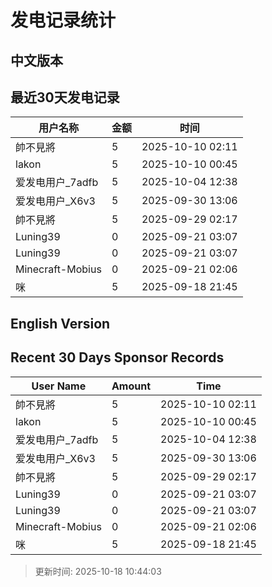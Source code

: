 # 发电记录统计

## 中文版本


## 最近30天发电记录

| 用户名称 | 金额 | 时间 |
| --- | --- | --- |
| 帥不見將 | 5 | 2025-10-10 02:11 |
| lakon | 5 | 2025-10-10 00:45 |
| 爱发电用户_7adfb | 5 | 2025-10-04 12:38 |
| 爱发电用户_X6v3 | 5 | 2025-09-30 13:06 |
| 帥不見將 | 5 | 2025-09-29 02:17 |
| Luning39 | 0 | 2025-09-21 03:07 |
| Luning39 | 0 | 2025-09-21 03:07 |
| Minecraft-Mobius | 0 | 2025-09-21 02:06 |
| 咪 | 5 | 2025-09-18 21:45 |

## English Version


## Recent 30 Days Sponsor Records

| User Name | Amount | Time |
| --- | --- | --- |
| 帥不見將 | 5 | 2025-10-10 02:11 |
| lakon | 5 | 2025-10-10 00:45 |
| 爱发电用户_7adfb | 5 | 2025-10-04 12:38 |
| 爱发电用户_X6v3 | 5 | 2025-09-30 13:06 |
| 帥不見將 | 5 | 2025-09-29 02:17 |
| Luning39 | 0 | 2025-09-21 03:07 |
| Luning39 | 0 | 2025-09-21 03:07 |
| Minecraft-Mobius | 0 | 2025-09-21 02:06 |
| 咪 | 5 | 2025-09-18 21:45 |

> 更新时间: 2025-10-18 10:44:03
